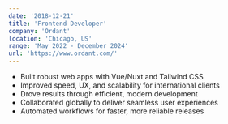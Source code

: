 ```yaml
---
date: '2018-12-21'
title: 'Frontend Developer'
company: 'Ordant'
location: 'Chicago, US'
range: 'May 2022 - December 2024'
url: 'https://www.ordant.com/'
---
```


- Built robust web apps with Vue/Nuxt and Tailwind CSS
- Improved speed, UX, and scalability for international clients
- Drove results through efficient, modern development
- Collaborated globally to deliver seamless user experiences
- Automated workflows for faster, more reliable releases
